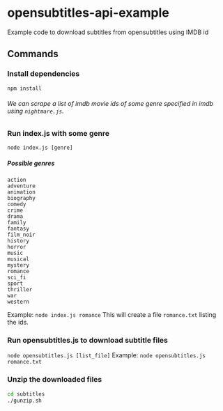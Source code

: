# opensubtitles-api-example
Example code to download subtitles from opensubtitles using IMDB id
## Commands

### Install dependencies
```npm install```
###### We can scrape a list of imdb movie ids of some genre specified in imdb using `nightmare.js`.
### Run index.js with some genre
```node index.js [genre]```

##### Possible genres
    action
    adventure
    animation
    biography
    comedy
    crime
    drama
    family
    fantasy
    film_noir
    history
    horror
    music
    musical
    mystery
    romance
    sci_fi
    sport
    thriller
    war
    western
Example:
```node index.js romance```
This will create a file `romance.txt` listing the ids.
### Run opensubtitles.js to download subtitle files
```node opensubtitles.js [list_file]```
Example: ```node opensubtitles.js romance.txt```
### Unzip the downloaded files
```sh
cd subtitles
./gunzip.sh
```